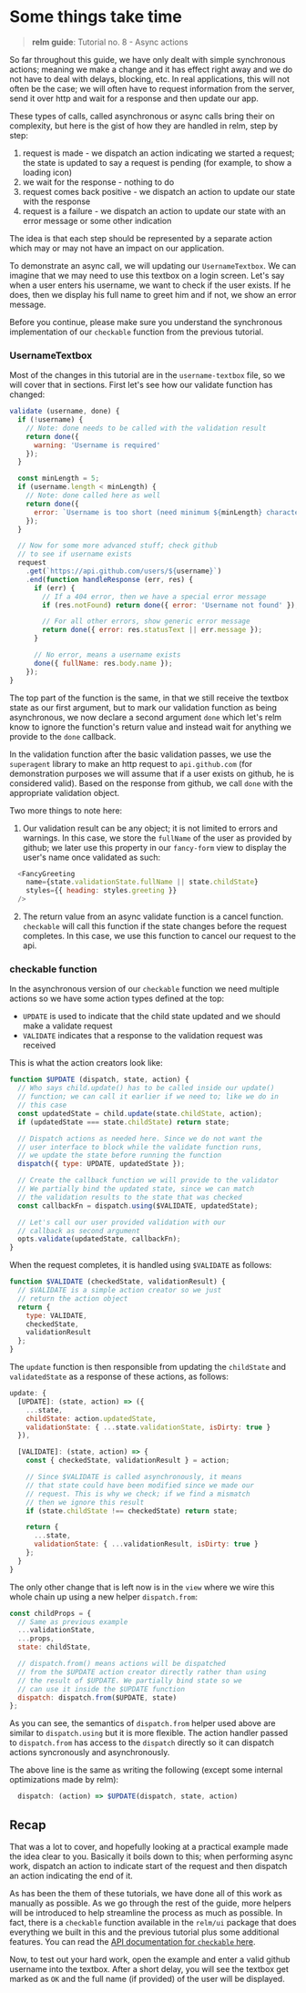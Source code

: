 # Some things take time
> __relm guide__: Tutorial no. 8 - Async actions

So far throughout this guide, we have only dealt with simple synchronous actions; meaning we make a change and it has effect right away and we do not have to deal with delays, blocking, etc. In real applications, this will not often be the case; we will often have to request information from the server, send it over http and wait for a response and then update our app.

These types of calls, called asynchronous or async calls bring their on complexity, but here is the gist of how they are handled in relm, step by step:

1. request is made - we dispatch an action indicating we started a request; the state is updated to say a request is pending (for example, to show a loading icon)
2. we wait for the response - nothing to do
3. request comes back positive - we dispatch an action to update our state with the response
4. request is a failure - we dispatch an action to update our state with an error message or some other indication

The idea is that each step should be represented by a separate action which may or may not have an impact on our application.

To demonstrate an async call, we will updating our `UsernameTextbox`. We can imagine that we may need to use this textbox on a login screen. Let's say when a user enters his username, we want to check if the user exists. If he does, then we display his full name to greet him and if not, we show an error message.

Before you continue, please make sure you understand the synchronous implementation of our `checkable` function from the previous tutorial.

### UsernameTextbox

Most of the changes in this tutorial are in the `username-textbox` file, so we will cover that in sections. First let's see how our validate function has changed:

```javascript
validate (username, done) {
  if (!username) {
    // Note: done needs to be called with the validation result
    return done({
      warning: 'Username is required'
    });
  }

  const minLength = 5;
  if (username.length < minLength) {
    // Note: done called here as well
    return done({
      error: `Username is too short (need minimum ${minLength} characters)`
    });
  }

  // Now for some more advanced stuff; check github
  // to see if username exists
  request
    .get(`https://api.github.com/users/${username}`)
    .end(function handleResponse (err, res) {
      if (err) {
        // If a 404 error, then we have a special error message
        if (res.notFound) return done({ error: 'Username not found' });

        // For all other errors, show generic error message
        return done({ error: res.statusText || err.message });
      }

      // No error, means a username exists
      done({ fullName: res.body.name });
    });
}
```
The top part of the function is the same, in that we still receive the textbox state as our first argument, but to mark our validation function as being asynchronous, we now declare a second argument `done` which let's relm know to ignore the function's return value and instead wait for anything we provide to the `done` callback.

In the validation function after the basic validation passes, we use the `superagent` library to make an http request to `api.github.com` (for demonstration purposes we will assume that if a user exists on github, he is considered valid). Based on the response from github, we call `done` with the appropriate validation object.

Two more things to note here:

1. Our validation result can be any object; it is not limited to errors and warnings. In this case, we store the `fullName` of the user as provided by github; we later use this property in our `fancy-form` view to display the user's name once validated as such:
```javascript
  <FancyGreeting
    name={state.validationState.fullName || state.childState}
    styles={{ heading: styles.greeting }}
  />
```
2. The return value from an async validate function is a cancel function. `checkable` will call this function if the state changes before the request completes. In this case, we use this function to cancel our request to the api.

### checkable function

In the asynchronous version of our `checkable` function we need multiple
actions so we have some action types defined at the top:

* `UPDATE` is used to indicate that the child state updated and we should make a validate request
* `VALIDATE` indicates that a response to the validation request was received

This is what the action creators look like:

```javascript
function $UPDATE (dispatch, state, action) {
  // Who says child.update() has to be called inside our update()
  // function; we can call it earlier if we need to; like we do in
  // this case
  const updatedState = child.update(state.childState, action);
  if (updatedState === state.childState) return state;

  // Dispatch actions as needed here. Since we do not want the
  // user interface to block while the validate function runs,
  // we update the state before running the function
  dispatch({ type: UPDATE, updatedState });

  // Create the callback function we will provide to the validator
  // We partially bind the updated state, since we can match
  // the validation results to the state that was checked
  const callbackFn = dispatch.using($VALIDATE, updatedState);

  // Let's call our user provided validation with our
  // callback as second argument
  opts.validate(updatedState, callbackFn);
}
```

When the request completes, it is handled using `$VALIDATE` as follows:

```javascript
function $VALIDATE (checkedState, validationResult) {
  // $VALIDATE is a simple action creator so we just
  // return the action object
  return {
    type: VALIDATE,
    checkedState,
    validationResult
  };
}
```

The `update` function is then responsible from updating the `childState` and `validatedState` as a response of these actions, as follows:

```javascript
update: {
  [UPDATE]: (state, action) => ({
    ...state,
    childState: action.updatedState,
    validationState: { ...state.validationState, isDirty: true }
  }),

  [VALIDATE]: (state, action) => {
    const { checkedState, validationResult } = action;

    // Since $VALIDATE is called asynchronously, it means
    // that state could have been modified since we made our
    // request. This is why we check; if we find a mismatch
    // then we ignore this result
    if (state.childState !== checkedState) return state;

    return {
      ...state,
      validationState: { ...validationResult, isDirty: true }
    };
  }
}
```

The only other change that is left now is in the `view` where we wire this whole chain up using a new helper `dispatch.from`:

```javascript
const childProps = {
  // Same as previous example
  ...validationState,
  ...props,
  state: childState,

  // dispatch.from() means actions will be dispatched
  // from the $UPDATE action creator directly rather than using
  // the result of $UPDATE. We partially bind state so we
  // can use it inside the $UPDATE function
  dispatch: dispatch.from($UPDATE, state)
};
```

As you can see, the semantics of `dispatch.from` helper used above are similar to `dispatch.using` but it is more flexible. The action handler passed to `dispatch.from` has access to the `dispatch` directly so it can dispatch actions syncronously and asynchronously.

The above line is the same as writing the following (except some internal optimizations made by relm):

```javascript
  dispatch: (action) => $UPDATE(dispatch, state, action)
```

## Recap

That was a lot to cover, and hopefully looking at a practical example made the idea clear to you. Basically it boils down to this; when performing async work, dispatch an action to indicate start of the request and then dispatch an action indicating the end of it.

As has been the them of these tutorials, we have done all of this work as manually as possible. As we go through the rest of the guide, more helpers will be introduced to help streamline the process as much as possible. In fact, there is a `checkable` function available in the `relm/ui` package that does everything we built in this and the previous tutorial plus some additional features. You can read the [API documentation for `checkable` here](#TODO).

Now, to test out your hard work, open the example and enter a valid github username into the textbox. After a short delay, you will see the textbox get marked as `OK` and the full name (if provided) of the user will be displayed.
